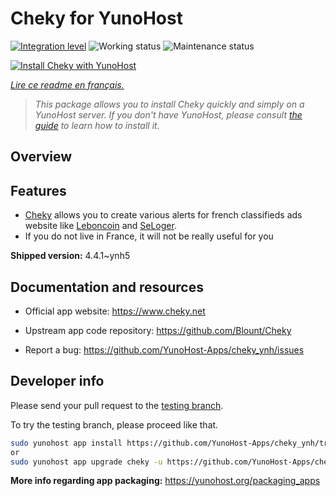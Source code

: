 <!--
N.B.: This README was automatically generated by https://github.com/YunoHost/apps/tree/master/tools/README-generator
It shall NOT be edited by hand.
-->

# Cheky for YunoHost

[![Integration level](https://dash.yunohost.org/integration/cheky.svg)](https://dash.yunohost.org/appci/app/cheky) ![Working status](https://ci-apps.yunohost.org/ci/badges/cheky.status.svg) ![Maintenance status](https://ci-apps.yunohost.org/ci/badges/cheky.maintain.svg)

[![Install Cheky with YunoHost](https://install-app.yunohost.org/install-with-yunohost.svg)](https://install-app.yunohost.org/?app=cheky)

*[Lire ce readme en français.](./README_fr.md)*

> *This package allows you to install Cheky quickly and simply on a YunoHost server.
If you don't have YunoHost, please consult [the guide](https://yunohost.org/#/install) to learn how to install it.*

## Overview


## Features

* [Cheky](https://www.cheky.net) allows you to create various alerts for french classifieds ads website like [Leboncoin](http://leboncoin.fr/) and [SeLoger](http://www.seloger.com/).
* If you do not live in France, it will not be really useful for you


**Shipped version:** 4.4.1~ynh5
## Documentation and resources

* Official app website: <https://www.cheky.net>
* Upstream app code repository: <https://github.com/Blount/Cheky>

* Report a bug: <https://github.com/YunoHost-Apps/cheky_ynh/issues>

## Developer info

Please send your pull request to the [testing branch](https://github.com/YunoHost-Apps/cheky_ynh/tree/testing).

To try the testing branch, please proceed like that.

``` bash
sudo yunohost app install https://github.com/YunoHost-Apps/cheky_ynh/tree/testing --debug
or
sudo yunohost app upgrade cheky -u https://github.com/YunoHost-Apps/cheky_ynh/tree/testing --debug
```

**More info regarding app packaging:** <https://yunohost.org/packaging_apps>
